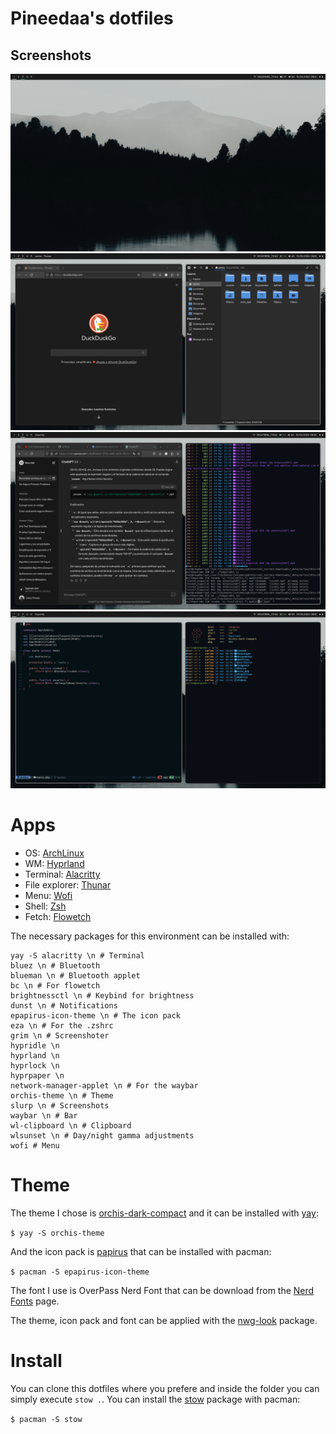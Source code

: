 # Pineedaa's dotfiles
## Screenshots
![desktop](assets/empty-desktop.png)
![desktop](assets/browser-files.png)
![desktop](assets/browser-terminal.png)
![desktop](assets/editor-terminal.png)


# Apps

- OS: [ArchLinux](https://archlinux.org/)
- WM: [Hyprland](https://hyprland.org/)
- Terminal: [Alacritty](https://alacritty.org/)
- File explorer: [Thunar](https://wiki.archlinux.org/title/Thunar)
- Menu: [Wofi](https://github.com/fuzzybritches0/wofi)
- Shell: [Zsh](https://www.zsh.org/)
- Fetch: [Flowetch](https://github.com/migueravila/Flowetch)

The necessary packages for this environment can be installed with:
```
yay -S alacritty \n # Terminal
bluez \n # Bluetooth
blueman \n # Bluetooth applet
bc \n # For flowetch
brightnessctl \n # Keybind for brightness
dunst \n # Notifications
epapirus-icon-theme \n # The icon pack
eza \n # For the .zshrc
grim \n # Screenshoter
hypridle \n
hyprland \n
hyprlock \n
hyprpaper \n
network-manager-applet \n # For the waybar
orchis-theme \n # Theme
slurp \n # Screenshots
waybar \n # Bar
wl-clipboard \n # Clipboard
wlsunset \n # Day/night gamma adjustments
wofi # Menu
```

# Theme

The theme I chose is [orchis-dark-compact](https://aur.archlinux.org/packages/orchis-theme) and it can be installed with [yay](https://aur.archlinux.org/packages/yay):

`$ yay -S orchis-theme`

And the icon pack is [papirus]() that can be installed with pacman:

`$ pacman -S epapirus-icon-theme`

The font I use is OverPass Nerd Font that can be download from the [Nerd Fonts](https://www.nerdfonts.com/font-downloads) page.

The theme, icon pack and font can be applied with the [nwg-look](https://archlinux.org/packages/extra/x86_64/nwg-look/) package.

# Install

You can clone this dotfiles where you prefere and inside the folder you can simply execute `stow .`.
You can install the [stow](https://www.gnu.org/software/stow/manual/stow.html) package with pacman:

`$ pacman -S stow`
